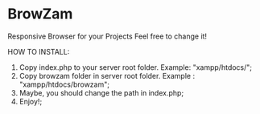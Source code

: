 BrowZam
=======

Responsive Browser for your Projects
Feel free to change it!

HOW TO INSTALL:

1. Copy index.php to your server root folder. Example: "xampp/htdocs/";
2. Copy browzam folder in server root folder. Example : "xampp/htdocs/browzam";
3. Maybe, you should change the path in index.php;
4. Enjoy!;
